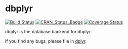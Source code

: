 <!-- README.md is generated from README.Rmd. Please edit that file -->
dbplyr
======

[![Build Status](https://travis-ci.org/hadley/dbplyr.svg?branch=master)](https://travis-ci.org/hadley/dbplyr) [![CRAN\_Status\_Badge](http://www.r-pkg.org/badges/version/dplyr)](http://cran.r-project.org/package=dbplyr) [![Coverage Status](https://img.shields.io/codecov/c/github/hadley/dbplyr/master.svg)](https://codecov.io/github/hadley/dbplyr?branch=master)

dbplyr is the database backend for dbplyr.

If you find any bugs, please file in [dplyr](https://github.com/hadley/dplyr).
